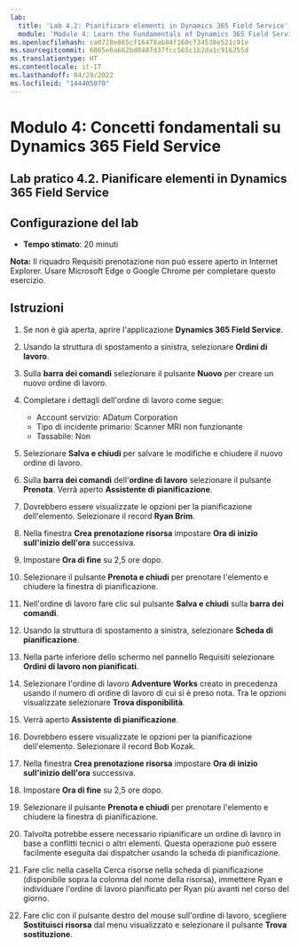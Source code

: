 ```yaml
---
lab:
  title: 'Lab 4.2: Pianificare elementi in Dynamics 365 Field Service'
  module: 'Module 4: Learn the Fundamentals of Dynamics 365 Field Service'
ms.openlocfilehash: ca0728e865cf16478ab84f160cf34538e521c91e
ms.sourcegitcommit: 6065e6a662bd0407d37fcc565c1b2da1c916255d
ms.translationtype: HT
ms.contentlocale: it-IT
ms.lasthandoff: 04/29/2022
ms.locfileid: "144405070"
---
```

<a name="module-4-learn-the-fundamentals-of-dynamics-365-field-service"></a>Modulo 4: Concetti fondamentali su Dynamics 365 Field Service
========================

## <a name="practice-lab-42---schedule-items-in-dynamics-365-field-service"></a>Lab pratico 4.2. Pianificare elementi in Dynamics 365 Field Service

## <a name="lab-setup"></a>Configurazione del lab

  - **Tempo stimato**: 20 minuti

  **Nota:** Il riquadro Requisiti prenotazione non può essere aperto in Internet Explorer. Usare Microsoft Edge o Google Chrome per completare questo esercizio.
  
## <a name="instructions"></a>Istruzioni

1.  Se non è già aperta, aprire l'applicazione **Dynamics 365 Field Service**.  

2.  Usando la struttura di spostamento a sinistra, selezionare **Ordini di lavoro**.

3.  Sulla **barra dei comandi** selezionare il pulsante **Nuovo** per creare un nuovo ordine di lavoro.

4.  Completare i dettagli dell'ordine di lavoro come segue:
    - Account servizio: ADatum Corporation
    - Tipo di incidente primario: Scanner MRI non funzionante
    - Tassabile: Non
    
5.  Selezionare **Salva e chiudi** per salvare le modifiche e chiudere il nuovo ordine di lavoro.

6.  Sulla **barra dei comandi** dell'**ordine di lavoro** selezionare il pulsante **Prenota**.  Verrà aperto **Assistente di pianificazione**.  

7.  Dovrebbero essere visualizzate le opzioni per la pianificazione dell'elemento.  Selezionare il record **Ryan Brim**.

8.  Nella finestra **Crea prenotazione risorsa** impostare **Ora di inizio** **sull'inizio dell'ora** successiva.

9.  Impostare **Ora di fine** su 2,5 ore dopo.  

10. Selezionare il pulsante **Prenota e chiudi** per prenotare l'elemento e chiudere la finestra di pianificazione.  

11. Nell'ordine di lavoro fare clic sul pulsante **Salva e chiudi** sulla **barra dei comandi**.  

12. Usando la struttura di spostamento a sinistra, selezionare **Scheda di pianificazione**.

13. Nella parte inferiore dello schermo nel pannello Requisiti selezionare **Ordini di lavoro non pianificati**.

14. Selezionare l'ordine di lavoro **Adventure Works** creato in precedenza usando il numero di ordine di lavoro di cui si è preso nota. Tra le opzioni visualizzate selezionare **Trova disponibilità**.  

15. Verrà aperto **Assistente di pianificazione**.  

16. Dovrebbero essere visualizzate le opzioni per la pianificazione dell'elemento.  Selezionare il record Bob Kozak.

17. Nella finestra **Crea prenotazione risorsa** impostare **Ora di inizio** **sull'inizio dell'ora** successiva.

18. Impostare **Ora di fine** su 2,5 ore dopo.
  
19. Selezionare il pulsante **Prenota e chiudi** per prenotare l'elemento e chiudere la finestra di pianificazione. 

20. Talvolta potrebbe essere necessario ripianificare un ordine di lavoro in base a conflitti tecnici o altri elementi.  Questa operazione può essere facilmente eseguita dai dispatcher usando la scheda di pianificazione.  

21. Fare clic nella casella Cerca risorse nella scheda di pianificazione (disponibile sopra la colonna del nome della risorsa), immettere Ryan e individuare l'ordine di lavoro pianificato per Ryan più avanti nel corso del giorno.  

22. Fare clic con il pulsante destro del mouse sull'ordine di lavoro, scegliere **Sostituisci risorsa** dal menu visualizzato e selezionare il pulsante **Trova sostituzione**.


